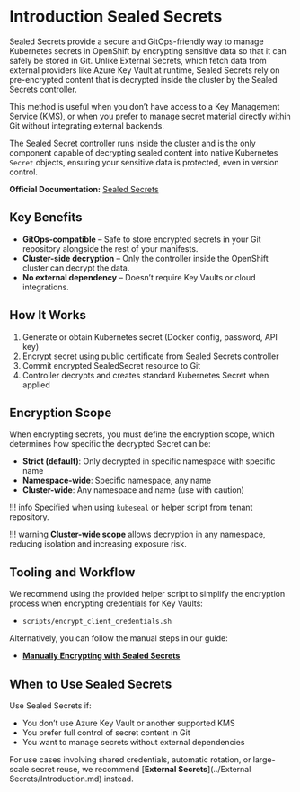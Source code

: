 # Introduction Sealed Secrets

Sealed Secrets provide a secure and GitOps-friendly way to manage Kubernetes secrets in OpenShift by encrypting sensitive data so that it can safely be stored in Git. Unlike External Secrets, which fetch data from external providers like Azure Key Vault at runtime, Sealed Secrets rely on pre-encrypted content that is decrypted inside the cluster by the Sealed Secrets controller.

This method is useful when you don’t have access to a Key Management Service (KMS), or when you prefer to manage secret material directly within Git without integrating external backends.

The Sealed Secret controller runs inside the cluster and is the only component capable of decrypting sealed content into native Kubernetes `Secret` objects, ensuring your sensitive data is protected, even in version control.


**Official Documentation:** [Sealed Secrets](https://github.com/bitnami-labs/sealed-secrets/)

## Key Benefits

- **GitOps-compatible** – Safe to store encrypted secrets in your Git repository alongside the rest of your manifests.
- **Cluster-side decryption** – Only the controller inside the OpenShift cluster can decrypt the data.
- **No external dependency** – Doesn’t require Key Vaults or cloud integrations.

## How It Works

1. Generate or obtain Kubernetes secret (Docker config, password, API key)
2. Encrypt secret using public certificate from Sealed Secrets controller
3. Commit encrypted SealedSecret resource to Git
4. Controller decrypts and creates standard Kubernetes Secret when applied

## Encryption Scope

When encrypting secrets, you must define the encryption scope, which determines how specific the decrypted Secret can be:

- **Strict (default)**: Only decrypted in specific namespace with specific name
- **Namespace-wide**: Specific namespace, any name
- **Cluster-wide**: Any namespace and name (use with caution)

!!! info
    Specified when using `kubeseal` or helper script from tenant repository.

!!! warning
    **Cluster-wide scope** allows decryption in any namespace, reducing isolation and increasing exposure risk.

## Tooling and Workflow

We recommend using the provided helper script to simplify the encryption process when encrypting credentials for Key Vaults:

- `scripts/encrypt_client_credentials.sh`

Alternatively, you can follow the manual steps in our guide:

- [**Manually Encrypting with Sealed Secrets**](encrypting-secret-with-sealed-secrets.md)

## When to Use Sealed Secrets

Use Sealed Secrets if:

- You don’t use Azure Key Vault or another supported KMS
- You prefer full control of secret content in Git
- You want to manage secrets without external dependencies

For use cases involving shared credentials, automatic rotation, or large-scale secret reuse, we recommend [**External Secrets**](../External Secrets/Introduction.md) instead.